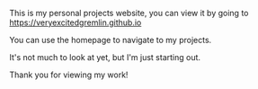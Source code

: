 This is my personal projects website, you can view it by going to https://veryexcitedgremlin.github.io

You can use the homepage to navigate to my projects.


It's not much to look at yet, but I'm just starting out.

Thank you for viewing my work!
